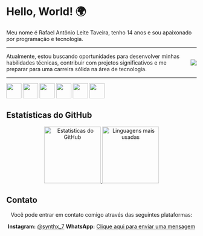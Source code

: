 # Hello, World! 🌍

<head>
  <style>
    .container {
      display: flex;
      align-items: center; /* Centraliza verticalmente */
    }
    .texto {
      flex: 1; /* Ocupa todo o espaço restante */
      padding-right: 20px; /* Espaço entre o texto e a imagem */
    }
    .imagem {
      max-width: 100%; /* Garante que a imagem não ultrapasse o tamanho máximo da div */
      height: auto; /* Mantém a proporção da imagem */
    }
  </style>
</head>

Meu nome é Rafael Antônio Leite Taveira, tenho 14 anos e sou apaixonado por programação e tecnologia.
<hr>

<div class="container">
  <div class="texto">
    Atualmente, estou buscando oportunidades para desenvolver minhas habilidades técnicas, contribuir com projetos significativos e me preparar para uma carreira sólida na 
  área de tecnologia.
  </div>
  <div class="imagem">
    <img src="https://media1.tenor.com/m/BdOHYc9fC9EAAAAd/watermelon.gif">
  </div>
</div>

<hr>
<img src="https://pics.freeicons.io/uploads/icons/png/12785093741551942290-512.png" width="40">
<img src="https://pics.freeicons.io/uploads/icons/png/21088442871540553614-512.png" width="40">
<img src="https://pics.freeicons.io/uploads/icons/png/3500035511551941187-512.png" width="40">
<img src="https://pics.freeicons.io/uploads/icons/png/8804286661557996995-512.png" width="40">
<img src="https://pics.freeicons.io/uploads/icons/png/632690741557997006-512.png" width="40">
<img src="https://pics.freeicons.io/uploads/icons/png/7267630261656670996-512.png" width="40">


## Estatísticas do GitHub

<div align="center">
  <a href="https://github.com/SynthX7">
    <img height="150em" src="https://github-readme-stats.vercel.app/api?username=synthx7&show_icons=true&theme=dark" alt="Estatísticas do GitHub">
    <img height="150em" src="https://github-readme-stats.vercel.app/api/top-langs/?username=synthx7&layout=compact&theme=dark" alt="Linguagens mais usadas">
  </a>
</div>

## Contato

<div align="center">
  Você pode entrar em contato comigo através das seguintes plataformas:
  
   **Instagram:** [@synthx_7](https://www.instagram.com/synthx_7/)
   **WhatsApp:** [Clique aqui para enviar uma mensagem](https://api.whatsapp.com/send?phone=5516994620899)
</div>
